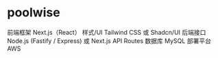 # poolwise
前端框架	Next.js（React）
样式/UI	    Tailwind CSS 或 Shadcn/UI
后端接口	Node.js (Fastify / Express) 或 Next.js API Routes
数据库      MySQL
部署平台    AWS